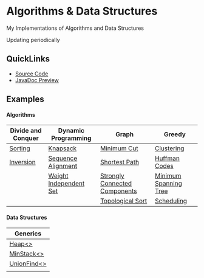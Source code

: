 # Algorithms & Data Structures
My Implementations of Algorithms and Data Structures

Updating periodically

## QuickLinks
- [Source Code](/Algorithms/src/my)
- [JavaDoc Preview](https://htmlpreview.github.io/?https://github.com/JialeHu/Algorithms-DataStructures/blob/master/Algorithms/doc/index.html)

## Examples
#### Algorithms 
  | Divide and Conquer | Dynamic Programming | Graph | Greedy |
  | --- | --- | --- | --- |
  | [Sorting](/Algorithms/src/my/algorithms/ArraySort.java) | [Knapsack](/Algorithms/src/my/algorithms/Knapsack.java) | [Minimum Cut](/Algorithms/src/my/algorithms/MinCut.java)| [Clustering](/Algorithms/src/my/algorithms/Clustering.java) |
  | [Inversion](/Algorithms/src/my/algorithms/Inversion.java) | [Sequence Alignment](/Algorithms/src/my/algorithms/SequenceAlignment.java) | [Shortest Path](/Algorithms/src/my/algorithms/ShortestPath.java) | [Huffman Codes](/Algorithms/src/my/algorithms/HuffmanCoding.java) |
  |  | [Weight Independent Set](/Algorithms/src/my/algorithms/WeightIndependentSet.java) | [Strongly Connected Components](/Algorithms/src/my/algorithms/StronglyConnectedComponents.java) | [Minimum Spanning Tree](/Algorithms/src/my/algorithms/MinimumSpanningTree.java) |
  ||| [Topological Sort](/Algorithms/src/my/algorithms/TopologicalSort.java) | [Scheduling](/Algorithms/src/my/algorithms/Scheduling.java) |


#### Data Structures
  | Generics |
  | --- |
  | [Heap<>](/Algorithms/src/my/data_structures/Heap.java) |
  | [MinStack<>](/Algorithms/src/my/data_structures/MinStack.java) |
  | [UnionFind<>](/Algorithms/src/my/data_structures/UnionFind.java) |
  ||
